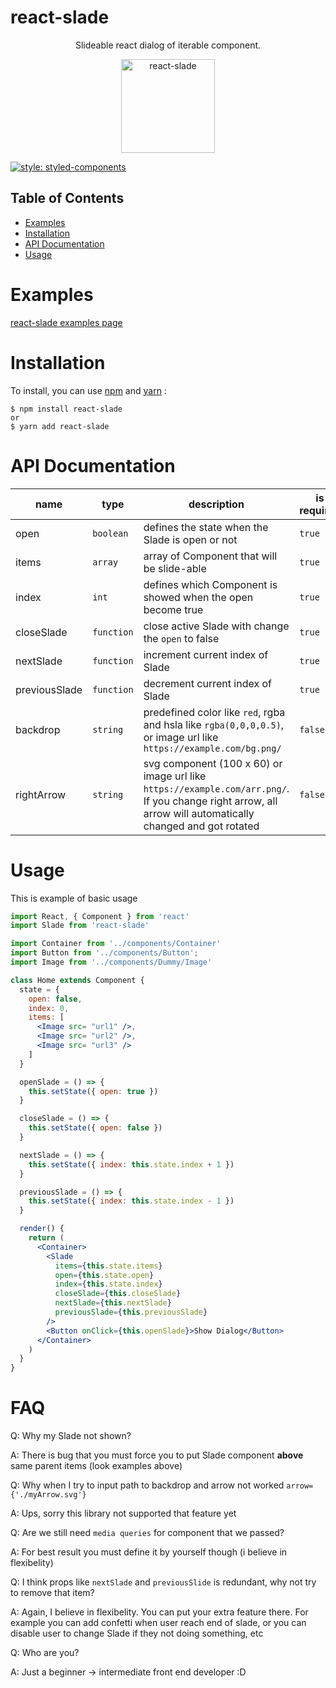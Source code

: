 # react-slade

<div align="center">
  <p>
    Slideable react dialog of iterable component.  
  </p>
  <a href="https://www.manuver.io/lib/react-slade">
    <img alt="react-slade" src="https://puu.sh/B2SKS/e665783b42.png" height="150px" />
  </a>
</div>

[![style: styled-components](https://img.shields.io/badge/style-%F0%9F%92%85%20styled--components-orange.svg?colorB=daa357&colorA=db748e)](https://github.com/styled-components/styled-components)

## Table of Contents

* [Examples](#examples)
* [Installation](#installation)
* [API Documentation](#api-documentation)
* [Usage](#usage)

# Examples

[react-slade examples page](https://manuverio.github.io/react-slade/)

# Installation

To install, you can use [npm](https://www.npmjs.com/package/react-slade) and [yarn](https://yarnpkg.com/en/package/react-slade) :
```shell
$ npm install react-slade
or
$ yarn add react-slade
```

# API Documentation

name | type | description | is required
--- | --- | --- | ---
open | `boolean` | defines the state when the Slade is open or not | `true`
items | `array` | array of Component that will be slide-able | `true`
index | `int` | defines which Component is showed when the open become true | `true`
closeSlade | `function` | close active Slade with change the `open` to false | `true`
nextSlade | `function` | increment current index of Slade | `true`
previousSlade | `function` | decrement current index of Slade | `true`
backdrop | `string` | predefined color like `red`, rgba and hsla like `rgba(0,0,0,0.5)`, or image url like `https://example.com/bg.png/` | `false`
rightArrow | `string` | svg component (100 x 60) or image url like `https://example.com/arr.png/`. If you change right arrow, all arrow will automatically changed and got rotated | `false` 

# Usage

This is example of basic usage

```jsx
import React, { Component } from 'react'
import Slade from 'react-slade'

import Container from '../components/Container'
import Button from '../components/Button';
import Image from '../components/Dummy/Image'

class Home extends Component {
  state = {
    open: false,
    index: 0,
    items: [ 
      <Image src= "url1" />,
      <Image src= "url2" />,
      <Image src= "url3" />
    ]
  }

  openSlade = () => {
    this.setState({ open: true })
  }

  closeSlade = () => {
    this.setState({ open: false })
  }

  nextSlade = () => {
    this.setState({ index: this.state.index + 1 })
  }

  previousSlade = () => {
    this.setState({ index: this.state.index - 1 })
  }

  render() {
    return (
      <Container>
        <Slade 
          items={this.state.items} 
          open={this.state.open} 
          index={this.state.index} 
          closeSlade={this.closeSlade}
          nextSlade={this.nextSlade}
          previousSlade={this.previousSlade} 
        />
        <Button onClick={this.openSlade}>Show Dialog</Button>
      </Container>
    )
  }
}
```

# FAQ
Q: Why my Slade not shown?

A: There is bug that you must force you to put Slade component __above__ same parent items (look examples above)

Q: Why when I try to input path to backdrop and arrow not worked `arrow={'./myArrow.svg'}`

A: Ups, sorry this library not supported that feature yet

Q: Are we still need `media queries` for component that we passed?

A: For best result you must define it by yourself though (i believe in flexibelity)

Q: I think props like `nextSlade` and `previousSlide` is redundant, why not try to remove that item?

A: Again, I believe in flexibelity. You can put your extra feature there. For example you can add confetti when user reach end of slade, or you can disable user to change Slade if they not doing something, etc

Q: Who are you?

A: Just a beginner -> intermediate front end developer :D